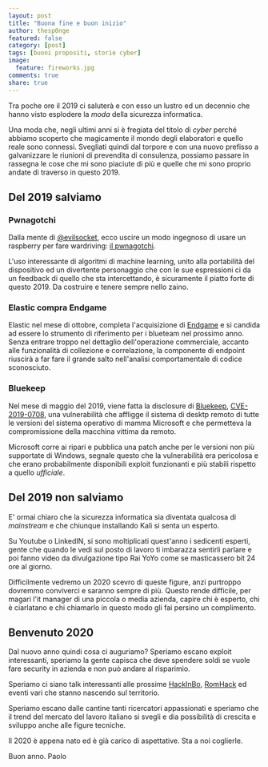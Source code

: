 ```yaml
---
layout: post
title: "Buona fine e buon inizio"
author: thesp0nge
featured: false
category: [post]
tags: [buoni propositi, storie cyber]
image:
  feature: fireworks.jpg
comments: true
share: true
---
```


Tra poche ore il 2019 ci saluterà e con esso un lustro ed un decennio che hanno
visto esplodere la _moda_ della sicurezza informatica.

Una moda che, negli ultimi anni si è fregiata del titolo di _cyber_ perché
abbiamo scoperto che magicamente il mondo degli elaboratori e quello reale sono
connessi. Svegliati quindi dal torpore e con una nuovo prefisso a galvanizzare
le riunioni di prevendita di consulenza, possiamo passare in rassegna le cose
che mi sono piaciute di più e quelle che mi sono proprio andate di traverso in
questo 2019.

## Del 2019 salviamo

### Pwnagotchi

Dalla mente di [@evilsocket](https://www.evilsocket.net/), ecco uscire un modo
ingegnoso di usare un raspberry per fare wardriving: [il
pwnagotchi](https://pwnagotchi.ai).

L'uso interessante di algoritmi di machine learning, unito alla portabilità del
dispositivo ed un divertente personaggio che con le sue espressioni ci da un
feedback di quello che sta intercettando, è sicuramente il piatto forte di
questo 2019.
Da costruire e tenere sempre nello zaino.

### Elastic compra Endgame

Elastic nel mese di ottobre, completa l'acquisizione di
[Endgame](https://www.businesswire.com/news/home/20191008005937/en/Elastic-Completes-Acquisition-Endgame-Leader-Endpoint-Protection)
e si candida ad essere lo strumento di riferimento per i blueteam nel prossimo
anno.
Senza entrare troppo nel dettaglio dell'operazione commerciale, accanto alle
funzionalità di collezione e correlazione, la componente di endpoint riuscirà a
far fare il grande salto nell'analisi comportamentale di codice sconosciuto.

### Bluekeep

Nel mese di maggio del 2019, viene fatta la disclosure di [Bluekeep](https://en.wikipedia.org/wiki/BlueKeep), [CVE-2019-0708](https://cve.mitre.org/cgi-bin/cvename.cgi?name=CVE-2019-0708), una vulnerabilità che affligge il sistema di desktp remoto di tutte le versioni del sistema operativo di mamma Microsoft e che permetteva la compromissione della macchina vittima da remoto.

Microsoft corre ai ripari e pubblica una patch anche per le versioni non più supportate di Windows, segnale questo che la vulnerabilità era pericolosa e che erano probabilmente disponibili exploit funzionanti e più stabili rispetto a quello _ufficiale_.

## Del 2019 non salviamo

E' ormai chiaro che la sicurezza informatica sia diventata qualcosa di
_mainstream_ e che chiunque installando Kali si senta un esperto. 

Su Youtube o LinkedIN, si sono moltiplicati quest'anno i sedicenti esperti,
gente che quando le vedi sul posto di lavoro ti imbarazza sentirli parlare e
poi fanno video da divulgazione tipo Rai YoYo come se masticassero bit 24 ore
al giorno.

Difficilmente vedremo un 2020 scevro di queste figure, anzi purtroppo dovremmo
conviverci e saranno sempre di più. Questo rende difficile, per magari l'it
manager di una piccola o media azienda, capire chi è esperto, chi è ciarlatano
e chi chiamarlo in questo modo gli fai persino un complimento.

## Benvenuto 2020

Dal nuovo anno quindi cosa ci auguriamo? Speriamo escano exploit interessanti,
speriamo la gente capisca che deve spendere soldi se vuole fare security in
azienda e non può andare al risparimio.

Speriamo ci siano talk interessanti alle prossime
[HackInBo](https://www.hackinbo.it/), [RomHack](https://www.romhack.io/) ed
eventi vari che stanno nascendo sul territorio.

Speriamo escano dalle cantine tanti ricercatori appassionati e speriamo che il
trend del mercato del lavoro italiano si svegli e dia possibilità di crescita e
sviluppo anche alle figure tecniche.

Il 2020 è appena nato ed è già carico di aspettative.
Sta a noi coglierle.

Buon anno.
Paolo
